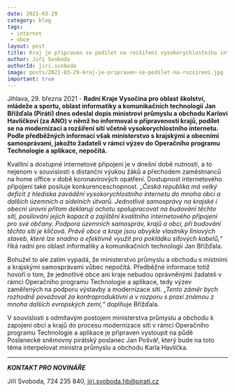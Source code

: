 ```yaml
---
date: 2021-03-29
category: blog
tags:
 - internet
 - obce
layout: post
title: Kraj je připraven se podílet na rozšíření vysokorychlostního internetu
author: Jiří Svoboda
authorId: jiri.svoboda
image: posts/2021-03-29-kraj-je-pripraven-se-podilet-na-rozsireni.jpg
important: true
---
```


Jihlava, 29. března 2021 - **Radní Kraje Vysočina pro oblast školství, mládeže a sportu, oblast informatiky a komunikačních technologií Jan Břížďala (Piráti) dnes odeslal dopis ministrovi průmyslu a obchodu Karlovi Havlíčkovi (za ANO) v němž ho informoval o připravenosti krajů, podílet se na modernizaci a rozšíření sítí včetně vysokorychlostního internetu. Podle předběžných informací však ministerstvo s krajskými a obecními samosprávami, jakožto žadateli v rámci výzev do Operačního programu Technologie a aplikace, nepočítá.**

Kvalitní a dostupné internetové připojení je v dnešní době nutností, a to nejenom v souvislosti s distanční výukou žáků a přechodem zaměstnanců na home office v době koronavirových opatření. Dostupnost internetového připojení také posiluje konkurenceschopnost. *„Česká republika má velký deficit z hlediska zavádění vysokorychlostního internetu do mnoha obcí a dalších územních a sídelních útvarů. Jednotlivé samosprávy na krajské i obecní úrovni přitom deklarují ochotu spolupracovat na budování těchto sítí, posilování jejich kapacit a zajištění kvalitního internetového připojení pro své občany. Podpora územních samospráv, krajů a obcí, při budování těchto sítí je klíčová. Právě obce a kraje jsou obvykle vlastníky liniových staveb, které lze snadno a efektivně využít pro pokládku síťových kabelů,“* říká radní pro oblast informatiky a komunikačních technologií Jan Břížďala.

Bohužel to ale zatím vypadá, že ministerstvo průmyslu a obchodu s místními a krajskými samosprávami vůbec nepočítá. Předběžné informace totiž hovoří o tom, že jednotlivé obce ani kraje nebudou oprávněnými žadateli v rámci Operačního programu Technologie a aplikace, tedy výzev zaměřených na podporu výstavby a modernizace sítí. *„Tento záměr bych rozhodně považoval za kontraproduktivní a v rozporu s praxí známou z mnoha dalších evropských zemí,“* doplňuje Břížďala.

V souvislosti s odmítavým postojem ministerstva průmyslu a obchodu k zapojení obcí a krajů do procesu modernizace sítí v rámci Operačního programu Technologie a aplikace je připraven vystoupit na půdě Poslanecké sněmovny pirátský poslanec Jan Pošvář, který bude na toto téma interpelovat ministra průmyslu a obchodu Karla Havlíčka.

---

***KONTAKT PRO NOVINÁŘE*** 

Jiří Svoboda, 724 235 840, <jiri.svoboda.hb@pirati.cz>
